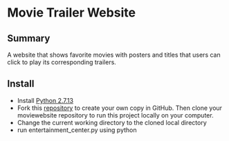 # Movie Trailer Website

## Summary
A website that shows favorite movies with posters and titles that users can click to play its corresponding trailers.

## Install

 - Install [Python 2.7.13](https://www.python.org/downloads/release/python-2713/)
 - Fork this [repository](https://github.com/mphanusa/moviewebsite.git) to create your own copy in GitHub. Then clone your moviewebsite repository to run this project locally on your computer.
 - Change the current working directory to the cloned local directory
 - run entertainment_center.py using python